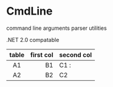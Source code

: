 CmdLine
=======

command line arguments parser utilities

.NET 2.0 compatable

| table  | first col | second col |
|:------:|----------:|:-----------|
| A1     | B1        | C1         :|
| A2     | B2        | C2         | 
